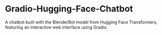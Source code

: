 # Gradio-Hugging-Face-Chatbot
A chatbot built with the BlenderBot model from Hugging Face Transformers, featuring an interactive web interface using Gradio.
